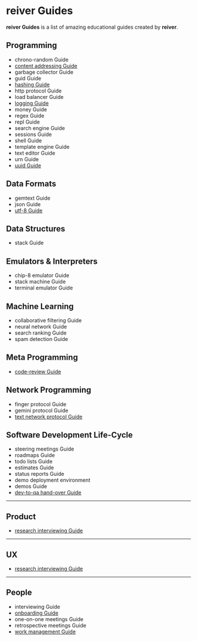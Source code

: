 # reiver Guides

**reiver Guides** is a list of amazing educational guides created by **reiver**.

## Programming

* chrono-random Guide
* [content addressing Guide](http://github.com/reiver/guide-content-addressing)
* garbage collector Guide
* guid Guide
* [hashing Guide](https://github.com/reiver/guide-hashing)
* http protocol Guide
* load balancer Guide
* [logging Guide](http://github.com/reiver/guide-logging)
* money Guide
* regex Guide
* repl Guide
* search engine Guide
* sessions Guide
* shell Guide
* template engine Guide
* text editor Guide
* urn Guide
* [uuid Guide](https://github.com/reiver/guide-uuid)

## Data Formats

* gemtext Guide
* json Guide
* [utf-8 Guide](https://github.com/reiver/guide-utf8)

## Data Structures

* stack Guide

## Emulators & Interpreters

* chip-8 emulator Guide
* stack machine Guide
* terminal emulator Guide

## Machine Learning

* collaborative filtering Guide
* neural network Guide
* search ranking Guide
* spam detection Guide

## Meta Programming

* [code-review Guide](https://github.com/reiver/guide-code-review)

## Network Programming

* finger protocol Guide
* gemini protocol Guide
* [text network protocol Guide](https://github.com/reiver/guide-text-network-protocol)

## Software Development Life-Cycle

* steering meetings Guide
* roadmaps Guide
* todo lists Guide
* estimates Guide
* status reports Guide
* demo deployment environment
* demos Guide
* [dev-to-qa hand-over Guide](https://github.com/reiver/guide-dev-to-qa-hand-over)

---

## Product

* [research interviewing Guide](https://github.com/reiver/guide-research-interviewing)

---

## UX

* [research interviewing Guide](https://github.com/reiver/guide-research-interviewing)

---

## People

* interviewing Guide
* [onboarding Guide](https://github.com/reiver/guide-onboarding)
* one-on-one meetings Guide
* retrospective meetings Guide
* [work management Guide](https://github.com/reiver/guide-work-management)
